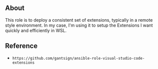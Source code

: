 ## About

This role is to deploy a consistent set of extensions, typically in a remote style environment.  In my case, I'm using it to setup the Extensions I want quickly and efficiently in WSL.

## Reference

- `https://github.com/gantsign/ansible-role-visual-studio-code-extensions`